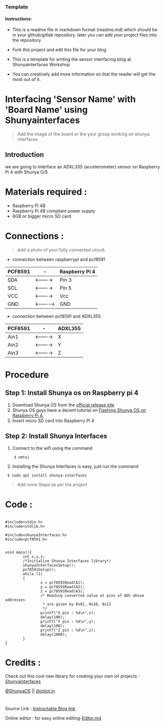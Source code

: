 ### Template

#### Instructions:

- This is a readme file in markdown format (readme.md) which should be in your github/gitlab repository. later you can add your project files into the repository.

- Fork this project and edit this file for your blog

- This is a template for writing the sensor interfacing blog at Shunyainterfaces Workshop 

- You can creatively add more information so that the reader will get the most out of it.



# Interfacing 'Sensor Name' with 'Board Name' using Shunyainterfaces

>Add the image of the board or the your group working on shunya interfaces

## Introduction

 we are going to interface an ADXL335 (accelerometer) sensor on Raspberry Pi 4 with Shunya O/S




# Materials required :
- Raspberry Pi 4B
- Raspberry Pi 4B compliant power supply
- 8GB or bigger micro SD card



# Connections :

> Add a photo of your fully connected circuit.

- connection between raspberrypi and pcf8591 


| PCF8591 |     -    |Raspberry Pi 4 |
| ------  | ---- |------- |
| SDA     | <---->  | Pin 3 |
| SCL     | <---->  | Pin 5 |
| VCC     | <---->  | Vcc |
| GND     | <-----> | GND |

- connection between  pcf8591 and ADXL355

| PCF8591 |   -      |ADXL355 |
| ------  | ----  |------- |
| Ain1     | <---->  | X |
| Ain2    | <---->  | Y |
| Ain3     | <---->  | Z |



# Procedure 

## Step 1: Install Shunya os on Raspberry pi 4
1. Download Shunya OS from the [official release site](http://shunyaos.org/beta-release/)
2. Shunya OS guys have a decent tutorial on [Flashing Shunya OS on Raspberry Pi 4.](http://docs.shunyaos.org/boards/Raspberry-Pi-4.ht)
3. Insert micro SD card into Raspberry Pi 4



## Step 2: Install Shunya Interfaces
1. Connect to the wifi using the command
```
    $ nmtui
```
2. Installing the Shunya Interfaces is easy, just run the command  
```   
 $ sudo apt install shunya-interfaces
```

> Add more Steps as per the project 


# Code :

```

#include<stdio.h>
#include<stdlib.h>

#include<shunyaInterfaces.h>
#include<pcf8591.h>


void main(){
        int x,y,z;
        /*Initialize Shunya Interfaces library*/
        shunyaInterfacesSetup();
        pcf8591Setup();
        while (1)
        {
                x = pcf8591Read(A1);
                y = pcf8591Read(A2);
                z = pcf8591Read(A3);
                /* Reading converted value at pins of ADC whose addresses 
                 * are given by 0x01, 0x10, 0x11
                 */
                printf("X pin : %d\n",x); 
                delay(100);
                printf("Y pin : %d\n",y); 
                delay(100);
                printf("Z pin : %d\n",z);
                delay(1000);
        }
}

```
# Credits :

Check out this cool new library for creating your own iot projects - [Shunyainterfaces](https://github.com/shunyaos/Shunya-Interfaces)

[@ShunyaOS](http://shunyaos.org/) || [@iotiot.in](http://iotiot.in/)



#

Source Link : [Instructable Blog link](https://www.instructables.com/id/Interface-ADXL335-Sensor-on-Raspberry-Pi-4B-in-4-S/)

Online editor : for easy online editing-[Editor.md ](https://pandao.github.io/editor.md/en.html)


